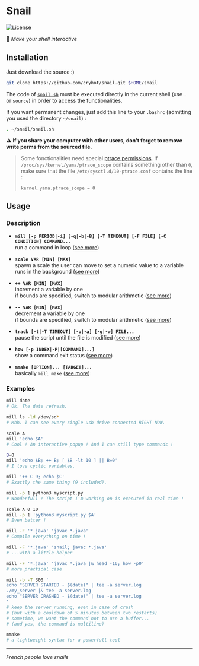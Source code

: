 # Snail
[![License](http://img.shields.io/badge/License-MIT-brightgreen.svg)](LICENSE)

:snail: _Make your shell interactive_

## Installation
Just download the source :)
```sh
git clone https://github.com/cryhot/snail.git $HOME/snail
```
The code of [`snail.sh`](snail.sh) must be executed directly in the current shell (use `.` or `source`) in order to access the functionalities.

If you want permanent changes, just add this line to your `.bashrc` (admitting you used the directory `~/snail`) :
```sh
. ~/snail/snail.sh
```
**:warning: If you share your computer with other users, don't forget to remove write perms from the sourced file.**

> Some fonctionalities need special [ptrace permissions](https://www.kernel.org/doc/Documentation/security/Yama.txt). If `/proc/sys/kernel/yama/ptrace_scope` contains something other than `0`, make sure that the file `/etc/sysctl.d/10-ptrace.conf` contains the line :
>
>     kernel.yama.ptrace_scope = 0

## Usage

### Description

- **`mill [-p PERIOD|-i] [-q|-b|-B] [-T TIMEOUT] [-F FILE] [-C CONDITION] COMMAND...`**  
  run a command in loop ([see more][man mill])  

- **`scale VAR [MIN] [MAX]`**  
  spawn a scale the user can move to set a numeric value to a variable  
  runs in the background ([see more][man scale])  

- **`++ VAR [MIN] [MAX]`**  
  increment a variable by one  
  if bounds are specified, switch to modular arithmetic ([see more][man ++])  

- **`-- VAR [MIN] [MAX]`**  
  decrement a variable by one  
  if bounds are specified, switch to modular arithmetic ([see more][man --])  

- **`track [-t|-T TIMEOUT] [-o|-a] [-g|-w] FILE...`**  
  pause the script until the file is modified ([see more][man track])  

- **`how [-p INDEX|-P|[COMMAND]...]`**  
  show a command exit status ([see more][man how])  

- **`mmake [OPTION]... [TARGET]...`**  
  basically `mill make` ([see more][man mmake])  

### Examples

```sh
mill date
# Ok. The date refresh.

mill ls -ld /dev/sd*
# Mhh. I can see every single usb drive connected RIGHT NOW.

scale A
mill 'echo $A'
# Cool ! An interactive popup ! And I can still type commands !

B=0
mill 'echo $B; ++ B; [ $B -lt 10 ] || B=0'
# I love cyclic variables.

mill '++ C 9; echo $C'
# Exactly the same thing (9 included).

mill -p 1 python3 myscript.py
# Wonderfull ! The script I'm working on is executed in real time !

scale A 0 10
mill -p 1 'python3 myscript.py $A'
# Even better !

mill -F '*.java' 'javac *.java'
# Compile everything on time !

mill -F '*.java' 'snail; javac *.java'
# ...with a little helper

mill -F '*.java' 'javac *.java |& head -16; how -p0'
# more practical case

mill -b -T 300 '
echo "SERVER STARTED - $(date)" | tee -a server.log
./my_server |& tee -a server.log
echo "SERVER CRASHED - $(date)" | tee -a server.log
'
# keep the server running, even in case of crash
# (but with a cooldown of 5 minutes between two restarts)
# sometime, we want the command not to use a buffer...
# (and yes, the command is multiline)

mmake
# a lightweight syntax for a powerfull tool
```

-----
_French people love snails_



[man mill]:  https://github.com/cryhot/snail/wiki/man-mill  "man mill"
[man scale]: https://github.com/cryhot/snail/wiki/man-scale "man scale"
[man ++]:    https://github.com/cryhot/snail/wiki/man-++    "man ++"
[man --]:    https://github.com/cryhot/snail/wiki/man-‐‐    "man --"
[man track]: https://github.com/cryhot/snail/wiki/man-track "man track"
[man how]:   https://github.com/cryhot/snail/wiki/man-how   "man how"
[man mmake]: https://github.com/cryhot/snail/wiki/man-mmake "man mmake"
[man snail]: https://github.com/cryhot/snail/wiki/man-snail "man snail"

